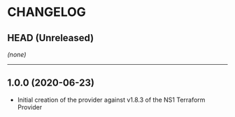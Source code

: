 CHANGELOG
=========

## HEAD (Unreleased)
_(none)_

---

## 1.0.0 (2020-06-23)
* Initial creation of the provider against v1.8.3 of the NS1 Terraform Provider
